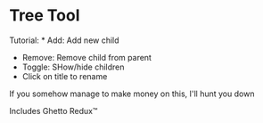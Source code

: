 # Tree Tool

Tutorial:
* Add: Add new child
* Remove: Remove child from parent
* Toggle: SHow/hide children
* Click on title to rename

If you somehow manage to make money on this, I'll hunt you down

Includes Ghetto Redux™️